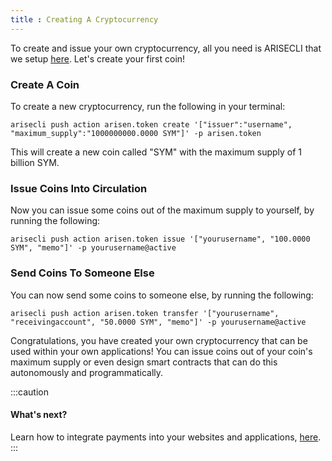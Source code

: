 ```yaml
---
title : Creating A Cryptocurrency
---
```


To create and issue your own cryptocurrency, all you need is ARISECLI that we setup [here](/backend/deploying-a-smart-contract). Let's create your first coin!

### Create A Coin
To create a new cryptocurrency, run the following in your terminal:
```shell {}
arisecli push action arisen.token create '["issuer":"username", "maximum_supply":"1000000000.0000 SYM"]' -p arisen.token
```

This will create a new coin called "SYM" with the maximum supply of 1 billion SYM.

### Issue Coins Into Circulation
Now you can issue some coins out of the maximum supply to yourself, by running the following:
```shell {}
arisecli push action arisen.token issue '["yourusername", "100.0000 SYM", "memo"]' -p yourusername@active
```

### Send Coins To Someone Else
You can now send some coins to someone else, by running the following:
```shell {}
arisecli push action arisen.token transfer '["yourusername", "receivingaccount", "50.0000 SYM", "memo"]' -p yourusername@active
```

Congratulations, you have created your own cryptocurrency that can be used within your own applications! You can issue coins out of your coin's maximum supply or even design smart contracts that can do this autonomously and programmatically.

:::caution
#### What's next?
Learn how to integrate payments into your websites and applications, [here](/payments/integrating-cryptocurrency-payments).
:::
